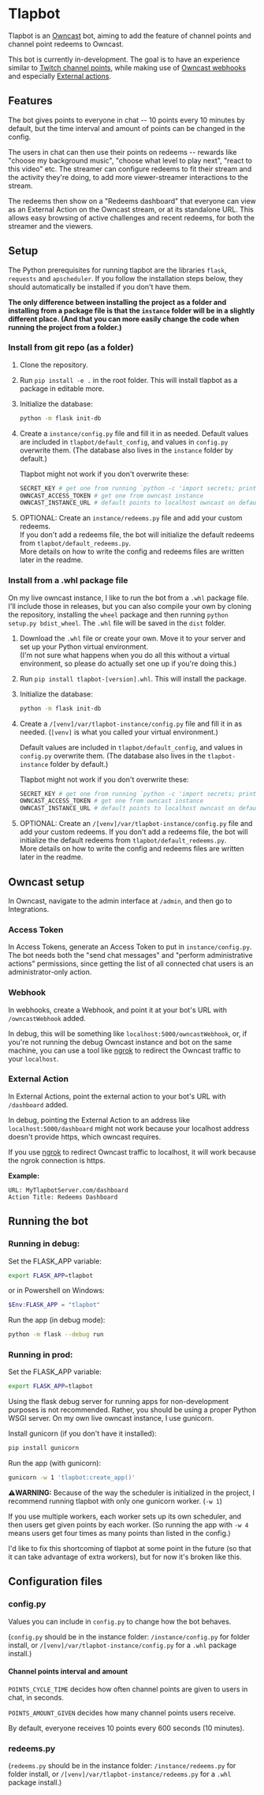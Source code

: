 # Tlapbot
Tlapbot is an [Owncast](https://owncast.online/) bot, aiming to add the feature of channel points and
channel point redeems to Owncast.

This bot is currently in-development. The goal is to have an experience similar
to [Twitch channel points](https://help.twitch.tv/s/article/viewer-channel-point-guide), while making use of [Owncast webhooks](https://owncast.online/thirdparty/webhooks/) and especially
[External actions](https://owncast.online/thirdparty/actions/).
## Features
The bot gives points to everyone in chat -- 10 points every 10 minutes by
default, but the time interval and amount of points can be changed in the config.

The users in chat can then use their points on redeems -- rewards like "choose my
background music", "choose what level to play next", "react to this video" etc.
The streamer can configure redeems to fit their stream and the activity they're
doing, to add more viewer-streamer interactions to the stream.

The redeems then show on a "Redeems dashboard" that everyone can view
as an External Action on the Owncast stream, or at its standalone URL.
This allows easy browsing of active challenges and recent redeems, for
both the streamer and the viewers.
## Setup
The Python prerequisites for running tlapbot are the libraries `flask`,
`requests` and `apscheduler`. If you follow the installation steps below,
they should automatically be installed if you don't have them.

**The only difference between installing the project as a folder and installing from a package file is that the `instance` folder will be in a slightly different place. (And that you can more easily change the code when running the project from a folder.)**
### Install from git repo (as a folder)
1. Clone the repository.
2. Run `pip install -e .` in the root folder. This will install tlapbot
as a package in editable more.
3. Initialize the database:
    ```bash
    python -m flask init-db
    ```
4. Create a `instance/config.py` file and fill it in as needed.
Default values are included in `tlapbot/default_config`, and values in
`config.py` overwrite them. (The database also lives in the `instance` folder
by default.)

    Tlapbot might not work if you don't overwrite these:
    ```bash
    SECRET_KEY # get one from running `python -c 'import secrets; print(secrets.token_hex())'`
    OWNCAST_ACCESS_TOKEN # get one from owncast instance
    OWNCAST_INSTANCE_URL # default points to localhost owncast on default port
    ```
5. OPTIONAL: Create an `instance/redeems.py` file and add your custom redeems.  
  If you don't add a redeems file, the bot will initialize the default redeems from `tlapbot/default_redeems.py`.  
  More details on how to write the config and redeems files are written later in the readme.
### Install from a .whl package file
On my live owncast instance, I like to run the bot from a `.whl` package file.
I'll include those in releases, but you can also compile your own
by cloning the repository, installing the `wheel` package and then running `python setup.py bdist_wheel`. The `.whl` file will be saved in the `dist` folder.

1. Download the `.whl` file or create your own. Move it to your server and set up your Python virtual environment.  
(I'm not sure what happens when you do all this without a virtual environment, so please do actually set one up if you're doing this.)
2. Run `pip install tlapbot-[version].whl`. This will install the package.
3. Initialize the database:
    ```bash
    python -m flask init-db
    ```
4. Create a `/[venv]/var/tlapbot-instance/config.py` file and fill it in as needed. (`[venv]` is what you called your virtual environment.)

    Default values are included in `tlapbot/default_config`, and values in
`config.py` overwrite them. (The database also lives in the `tlapbot-instance` folder
by default.)

    Tlapbot might not work if you don't overwrite these:
    ```bash
    SECRET_KEY # get one from running `python -c 'import secrets; print(secrets.token_hex())'`
    OWNCAST_ACCESS_TOKEN # get one from owncast instance
    OWNCAST_INSTANCE_URL # default points to localhost owncast on default port
    ```
5. OPTIONAL: Create an `/[venv]/var/tlapbot-instance/config.py` file and add your custom redeems.
  If you don't add a redeems file, the bot will initialize the default redeems from `tlapbot/default_redeems.py`.  
  More details on how to write the config and redeems files are written later in the readme.
## Owncast setup
In Owncast, navigate to the admin interface at `/admin`,
and then go to Integrations.
### Access Token
In Access Tokens, generate an Access Token to put in
`instance/config.py`. The bot needs both the "send chat messages" and "perform administrative actions"
permissions, since getting the list of all connected chat users is an administrator-only
action.
### Webhook
In webhooks, create a Webhook, and point it at your bot's URL with
`/owncastWebhook` added.

In debug, this will be something like `localhost:5000/owncastWebhook`,
or, if you're not running the debug Owncast instance and bot on the same machine,
you can use a tool like [ngrok](https://ngrok.com/)
to redirect the Owncast traffic to your `localhost`.
### External Action
In External Actions, point the external action to your bot's URL with `/dashboard` added.

In debug, pointing the External Action to an address like `localhost:5000/dashboard` might not work because your localhost address doesn't provide https, which owncast requires.

If you use [ngrok](https://ngrok.com/) to redirect Owncast traffic to localhost,
it will work because the ngrok connection is https.

**Example:**
```
URL: MyTlapbotServer.com/dashboard
Action Title: Redeems Dashboard
```
## Running the bot
### Running in debug:
Set the FLASK_APP variable:
```bash
export FLASK_APP=tlapbot
```
or in Powershell on Windows:
```powershell
$Env:FLASK_APP = "tlapbot"
```
Run the app (in debug mode):
```bash
python -m flask --debug run 
```
### Running in prod:
Set the FLASK_APP variable:
```bash
export FLASK_APP=tlapbot
```

Using the flask debug server for running apps for non-development purposes is not recommended. Rather, you should be using a proper Python WSGI server.
On my own live owncast instance, I use gunicorn.

Install gunicorn (if you don't have it installed):
```bash
pip install gunicorn
```
Run the app (with gunicorn):
```bash
gunicorn -w 1 'tlapbot:create_app()'
```
**⚠️WARNING:** Because of the way the scheduler is initialized in the project,
I recommend running tlapbot with only one gunicorn worker. (`-w 1`)

If you use multiple workers, each worker sets up its own scheduler, and then users
get given points by each worker. (So running the app with `-w 4` means users get four times as many points than listed in the config.)

I'd like to fix this shortcoming of tlapbot at some point in the future (so that it can take advantage of extra workers), but for now it's broken like this.

## Configuration files
### config.py
Values you can include in `config.py` to change how the bot behaves.

(`config.py` should be in the instance folder: `/instance/config.py` for folder install, or `/[venv]/var/tlapbot-instance/config.py` for a `.whl` package install.)
#### Channel points interval and amount
`POINTS_CYCLE_TIME` decides how often channel points are given to users in chat,
in seconds. 

`POINTS_AMOUNT_GIVEN` decides how many channel points users receive.

By default, everyone receives 10 points every 600 seconds (10 minutes).
### redeems.py
(`redeems.py` should be in the instance folder: `/instance/redeems.py` for folder install, or `/[venv]/var/tlapbot-instance/redeems.py` for a `.whl` package install.)